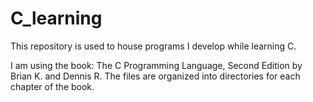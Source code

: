 # C_learning
This repository is used to house programs I develop while learning C.

I am using the book: The C Programming Language, Second Edition by Brian K. and Dennis R.
The files are organized into directories for each chapter of the book.

